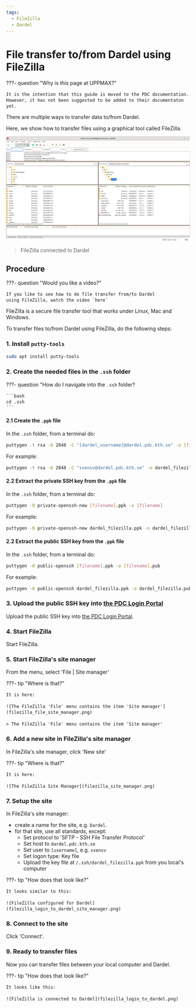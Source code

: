 ```yaml
---
tags:
  - FileZilla
  - Dardel
---
```


# File transfer to/from Dardel using FileZilla

???- question "Why is this page at UPPMAX?"

    It is the intention that this guide is moved to the PDC documentation.
    However, it has not been suggested to be added to their documentaton
    yet.

There are multiple ways to transfer data to/from Dardel.

Here, we show how to transfer files using a graphical tool called FileZilla.

![FileZilla connected to Dardel](filezilla_login_to_dardel.png)

> FileZilla connected to Dardel

## Procedure

???- question "Would you like a video?"

    If you like to see how to do file transfer from/to Dardel
    using FileZilla, watch the video `here`

FileZilla is a secure file transfer tool that works under Linux, Mac and Windows.

To transfer files to/from Dardel using FileZilla, do
the following steps:

### 1. Install `putty-tools`

```bash
sudo apt install putty-tools
```

### 2. Create the needed files in the `.ssh` folder

???- question "How do I navigate into the `.ssh` folder?

    ```bash
    cd .ssh
    ```


#### 2.1 Create the `.ppk` file

In the `.ssh` folder, from a terminal do:

```bash
puttygen -t rsa -b 2048 -C "[dardel_username]@dardel.pdc.kth.se" -o [filename].ppk
```

For example:

```bash
puttygen -t rsa -b 2048 -C "svensv@dardel.pdc.kth.se" -o dardel_filezilla.ppk
```

#### 2.2 Extract the private SSH key from the `.ppk` file

In the `.ssh` folder, from a terminal do:

```bash
puttygen -O private-openssh-new [filename].ppk -o [filename]
```

For example:

```bash
puttygen -O private-openssh-new dardel_filezilla.ppk -o dardel_filezilla
```

#### 2.2 Extract the public SSH key from the `.ppk` file

In the `.ssh` folder, from a terminal do:

```bash
puttygen -O public-openssh [filename].ppk -o [filename].pub
```

For example:

```bash
puttygen -O public-openssh dardel_filezilla.ppk -o dardel_filezilla.pub
```

### 3. Upload the public SSH key into [the PDC Login Portal](https://loginportal.pdc.kth.se/)

Upload the public SSH key into [the PDC Login Portal](https://loginportal.pdc.kth.se/).

### 4. Start FileZilla

Start FileZilla.

### 5. Start FileZilla's site manager

From the menu, select 'File | Site manager'

???- tip "Where is that?"

    It is here:

    ![The FileZilla 'File' menu contains the item 'Site manager'](filezilla_file_site_manager.png)

    > The FileZilla 'File' menu contains the item 'Site manager'

### 6. Add a new site in FileZilla's site manager

In FileZilla's site manager, click 'New site'

???- tip "Where is that?"

    It is here:

    ![The FileZilla Site Manager](filezilla_site_manager.png)

### 7. Setup the site

In FileZilla's site manager:

- create a name for the site, e.g. `Dardel`.
- for that site, use all standards, except:
    - Set protocol to 'SFTP - SSH File Transfer Protocol'
    - Set host to `dardel.pdc.kth.se`
    - Set user to `[username]`, e.g. `svensv`
    - Set logon type: Key file
    - Upload the key file at `/.ssh/dardel_filezilla.ppk`
      from you local's computer

???- tip "How does that look like?"

    It looks similar to this:

    ![FileZilla configured for Dardel](filezilla_login_to_dardel_site_manager.png)

### 8. Connect to the site

Click 'Connect'.

### 9. Ready to transfer files

Now you can transfer files between your local computer and Dardel.

???- tip "How does that look like?"

    It looks like this:

    ![FileZilla is connected to Dardel](filezilla_login_to_dardel.png)
